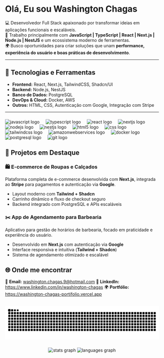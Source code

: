 <h1 align="left">Olá, Eu sou Washington Chagas</h1>


💻 Desenvolvedor Full Stack apaixonado por transformar ideias em aplicações funcionais e escaláveis.  
🚀 Trabalho principalmente com **JavaScript | TypeScript | React | Next.js | Node.js | NestJS** e um ecossistema moderno de ferramentas.  
🌍 Busco oportunidades para criar soluções que unam **performance, experiência do usuário e boas práticas de desenvolvimento**.  

---

## 🚀 Tecnologias e Ferramentas  

- **Frontend:** React, Next.js, TailwindCSS, Shadcn/UI  
- **Backend:** Node.js, NestJS  
- **Banco de Dados:** PostgreSQL  
- **DevOps & Cloud:** Docker, AWS  
- **Outros:** HTML, CSS, Autenticação com Google, Integração com Stripe  

---
###

<div align="left">
  <img src="https://cdn.jsdelivr.net/gh/devicons/devicon/icons/javascript/javascript-original.svg" height="40" alt="javascript logo"  />
  <img width="12" />
  <img src="https://cdn.jsdelivr.net/gh/devicons/devicon/icons/typescript/typescript-original.svg" height="40" alt="typescript logo"  />
  <img width="12" />
  <img src="https://cdn.jsdelivr.net/gh/devicons/devicon/icons/react/react-original.svg" height="40" alt="react logo"  />
  <img width="12" />
  <img src="https://cdn.jsdelivr.net/gh/devicons/devicon/icons/nextjs/nextjs-original.svg" height="40" alt="nextjs logo"  />
  <img width="12" />
  <img src="https://cdn.jsdelivr.net/gh/devicons/devicon/icons/nodejs/nodejs-original.svg" height="40" alt="nodejs logo"  />
  <img width="12" />
  <img src="https://cdn.jsdelivr.net/gh/devicons/devicon/icons/nestjs/nestjs-original.svg" height="40" alt="nestjs logo"  />
  <img width="12" />
  <img src="https://cdn.jsdelivr.net/gh/devicons/devicon/icons/html5/html5-original.svg" height="40" alt="html5 logo"  />
  <img width="12" />
  <img src="https://cdn.jsdelivr.net/gh/devicons/devicon/icons/css3/css3-original.svg" height="40" alt="css logo"  />
  <img width="12" />
  <img src="https://cdn.jsdelivr.net/gh/devicons/devicon/icons/tailwindcss/tailwindcss-original-wordmark.svg" height="40" alt="tailwindcss logo"  />
  <img width="12" />
  <img src="https://cdn.jsdelivr.net/gh/devicons/devicon/icons/amazonwebservices/amazonwebservices-line-wordmark.svg" height="40" alt="amazonwebservices logo"  />
  <img width="12" />
  <img src="https://cdn.jsdelivr.net/gh/devicons/devicon/icons/docker/docker-original.svg" height="40" alt="docker logo"  />
  <img width="12" />
  <img src="https://cdn.jsdelivr.net/gh/devicons/devicon/icons/postgresql/postgresql-original.svg" height="40" alt="postgresql logo"  />
  <img width="12" />
  <img src="https://cdn.jsdelivr.net/gh/devicons/devicon/icons/git/git-original.svg" height="40" alt="git logo"  />
</div>

###

## 📌 Projetos em Destaque  

### 🛍️ E-commerce de Roupas e Calçados  
Plataforma completa de e-commerce desenvolvida com **Next.js**, integrada ao **Stripe** para pagamentos e autenticação via **Google**.  
- Layout moderno com **Tailwind + Shadcn**  
- Carrinho dinâmico e fluxo de checkout seguro  
- Backend integrado com PostgreSQL e APIs escaláveis  

### ✂️ App de Agendamento para Barbearia  
Aplicativo para gestão de horários de barbearia, focado em praticidade e experiência do usuário.  
- Desenvolvido em **Next.js** com autenticação via **Google**  
- Interface responsiva e intuitiva (**Tailwind + Shadcn**)  
- Sistema de agendamento otimizado e escalável  


## 🌐 Onde me encontrar  

📩 **Email:** washington.chagas.9@hotmail.com 
💼 **LinkedIn:** https://www.linkedin.com/in/washington-chagas
🌍 **Portfólio:** https://washington-chagas-portifolio.vercel.app  



<br clear="both">

<img src="https://raw.githubusercontent.com/Chagas011/Chagas011/output/snake.svg" alt="Snake animation" />

###

<div align="center">
  <img src="https://github-readme-stats.vercel.app/api?username=Chagas011&hide_title=false&hide_rank=false&show_icons=true&include_all_commits=true&count_private=true&disable_animations=false&theme=dracula&locale=pt-br&hide_border=false&order=1" height="150" alt="stats graph"  />
  <img src="https://github-readme-stats.vercel.app/api/top-langs?username=Chagas011&locale=en&hide_title=false&layout=compact&card_width=320&langs_count=5&theme=dracula&hide_border=false&order=2" height="150" alt="languages graph"  />
</div>

###
